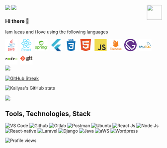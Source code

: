 ![](assets/Bottom_up.svg)
![](./src/header_.png)
<a href="https://www.python.org/"><img src="https://upload.wikimedia.org/wikipedia/commons/c/c3/Python-logo-notext.svg" align="right" height="48" width="48" ></a>
### Hi there 👋
Iam lucas and i love using the following languages

<!--
**georgelucas-sudo/georgelucas-sudo** is a ✨ _special_ ✨ repository because its `README.md` (this file) appears on your GitHub profile.

Here are some ideas to get you started:

- 🔭 I’m currently working on ...
- 🌱 I’m currently learning ...
- 👯 I’m looking to collaborate on ...
- 🤔 I’m looking for help with ...
- 💬 Ask me about ...
- 📫 How to reach me: ...
- 😄 Pronouns: ...
- ⚡ Fun fact: ...
-->

<div>
  <img src="https://github.com/devicons/devicon/blob/master/icons/java/java-original-wordmark.svg" title="Java" alt="Java" width="40" height="40"/>&nbsp;
  <img src="https://github.com/devicons/devicon/blob/master/icons/react/react-original-wordmark.svg" title="React" alt="React" width="40" height="40"/>&nbsp;
  <img src="https://github.com/devicons/devicon/blob/master/icons/spring/spring-original-wordmark.svg" title="Spring" alt="Spring" width="40" height="40"/>&nbsp;
  <img src="https://github.com/devicons/devicon/blob/master/icons/flutter/flutter-original.svg" title="Flutter" alt="Flutter" width="40" height="40"/>&nbsp;
  <img src="https://github.com/devicons/devicon/blob/master/icons/css3/css3-plain-wordmark.svg"  title="CSS3" alt="CSS" width="40" height="40"/>&nbsp;
  <img src="https://github.com/devicons/devicon/blob/master/icons/html5/html5-original.svg" title="HTML5" alt="HTML" width="40" height="40"/>&nbsp;
  <img src="https://github.com/devicons/devicon/blob/master/icons/javascript/javascript-original.svg" title="JavaScript" alt="JavaScript" width="40" height="40"/>&nbsp;
  <img src="https://github.com/devicons/devicon/blob/master/icons/firebase/firebase-plain-wordmark.svg" title="Firebase" alt="Firebase" width="40" height="40"/>&nbsp;
  <img src="https://github.com/devicons/devicon/blob/master/icons/gatsby/gatsby-original.svg" title="Gatsby"  alt="Gatsby" width="40" height="40"/>&nbsp;
  <img src="https://github.com/devicons/devicon/blob/master/icons/mysql/mysql-original-wordmark.svg" title="MySQL"  alt="MySQL" width="40" height="40"/>&nbsp;
  <img src="https://github.com/devicons/devicon/blob/master/icons/nodejs/nodejs-original-wordmark.svg" title="NodeJS" alt="NodeJS" width="40" height="40"/>&nbsp;
  <img src="https://github.com/devicons/devicon/blob/master/icons/git/git-original-wordmark.svg" title="Git" **alt="Git" width="40" height="40"/>
</div>
<img src="https://github-readme-stats.vercel.app/api/top-langs/?username=georgelucas-sudo&layout=compact&theme=gotham&hide=&langs_count=10%22%20width=%22250%22%20alt=%22Python%22%20style=%22vertical-align:top;%20margin:4px;%20width:100%%22" >

[![GitHub Streak](https://github-readme-streak-stats.herokuapp.com?user=georgelucas-sudo&theme=nord&hide_border=true)](https://git.io/streak-stats)

![Kallyas's GitHub stats](https://github-readme-stats.vercel.app/api?username=georgelucas-sudo&count_private=true&theme=nord&hide_border=true)

<p><img align="center" src="https://github-profile-summary-cards.vercel.app/api/cards/profile-details?username=georgelucas-sudo&theme=github" /></p>

## Tools, Technologies, Stack

![VS Code](https://img.shields.io/badge/VS_Code-blue?style=for-the-badge&logo=visual-studio-code) ![Github](https://img.shields.io/badge/Github-black?style=for-the-badge&logo=github) ![Gitlab](https://img.shields.io/badge/Gitlab-crimson?style=for-the-badge&logo=gitlab) ![Postman](https://img.shields.io/badge/Postman-brightgreen?style=for-the-badge&logo=postman) ![Ubuntu](https://img.shields.io/badge/Ubuntu-blueviolet?style=for-the-badge&logo=ubuntu)  ![React Js](https://img.shields.io/badge/Reactjs-magenta?style=for-the-badge&logo=react) ![Node Js](https://img.shields.io/badge/Nodejs-maroon?style=for-the-badge&logo=node) ![React-native](https://img.shields.io/badge/React%20native-purple?style=for-the-badge&logo=react) ![Laravel](https://img.shields.io/badge/Laravel-lightgrey?style=for-the-badge&logo=Laravel)  ![Django](https://img.shields.io/badge/django-success?style=for-the-badge&logo=django) ![Java](https://img.shields.io/badge/Java-black?style=for-the-badge&logo=java) ![aWS](https://img.shields.io/badge/aWS-indigo?style=for-the-badge&logo=amazon) ![Wordpress](https://img.shields.io/badge/Wordpress-grey?style=for-the-badge&logo=wordpress)


![Profile views](https://gpvc.arturio.dev/georgedalucas-sudo)  
